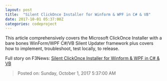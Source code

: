```yaml
---
layout: post
title:  "Silent ClickOnce Installer for Winform & WPF in C# & VB"
date: 2017-10-01 05:37:00Z
categories: codeproject
---
```


This article comprehensively covers the Microsoft ClickOnce Installer with a bare bones WinForm/WPF C#/VB Silent Updater framework plus covers how to implement, troubleshoot, test locally, to release.


Full story on F3News: [Silent ClickOnce Installer for Winform & WPF in C# & VB](http://www.f3nws.com/n/xgBs2C)

> Posted on: Sunday, October 1, 2017 5:37:00 AM
